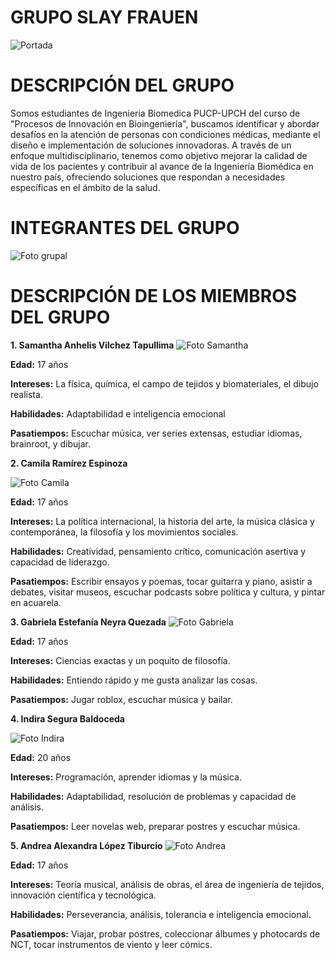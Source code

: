 # GRUPO SLAY FRAUEN
![Portada](https://github.com/ind-cyber/slay/blob/main/Imagenes/SLAY..jpg)

# DESCRIPCIÓN DEL GRUPO
Somos estudiantes de Ingenieria Biomedica PUCP-UPCH del curso de "Procesos de Innovación en Bioingeniería", buscamos identificar y abordar desafíos en la atención de personas con condiciones médicas, mediante el diseño e implementación de soluciones innovadoras. A través de un enfoque multidisciplinario, tenemos como objetivo mejorar la calidad de vida de los pacientes y contribuir al avance de la Ingeniería Biomédica en nuestro país, ofreciendo soluciones que respondan a necesidades específicas en el ámbito de la salud.

# INTEGRANTES DEL GRUPO
![Foto grupal](https://github.com/ind-cyber/slay/blob/main/Imagenes/WhatsApp%20Image%202025-08-29%20at%2011.26.53%20AM.jpeg)

# DESCRIPCIÓN DE LOS MIEMBROS DEL GRUPO
**1. Samantha Anhelis Vilchez Tapullima**
![Foto Samantha](https://github.com/ind-cyber/slay/blob/main/Imagenes/WhatsApp%20Image%202025-08-30%20at%2012.14.35%20PM.jpeg)

**Edad:** 17 años

**Intereses:** La física, química, el campo de tejidos y biomateriales, el dibujo realista.

**Habilidades:** Adaptabilidad e inteligencia emocional 

**Pasatiempos:** Escuchar música, ver series extensas, estudiar idiomas, brainroot, y dibujar.

**2. Camila Ramírez Espinoza**

![Foto Camila](https://github.com/ind-cyber/slay/blob/main/Imagenes/WhatsApp%20Image%202025-08-30%20at%2012.02.39%20PM.jpeg)

**Edad:** 17 años

**Intereses:** La política internacional, la historia del arte, la música clásica y contemporánea, la filosofía y los movimientos sociales.

**Habilidades:** Creatividad, pensamiento crítico, comunicación asertiva y capacidad de liderazgo.

**Pasatiempos:** Escribir ensayos y poemas, tocar guitarra y piano, asistir a debates, visitar museos, escuchar podcasts sobre política y cultura, y pintar en acuarela.

**3. Gabriela Estefanía Neyra Quezada** 
![Foto Gabriela](https://github.com/ind-cyber/slay/blob/main/Imagenes/WhatsApp%20Image%202025-08-30%20at%2012.40.28%20PM.jpeg)

**Edad:** 17 años

**Intereses:** Ciencias exactas y un poquito de filosofía. 

**Habilidades:** Entiendo rápido y me gusta analizar las cosas.

**Pasatiempos:** Jugar roblox, escuchar música y bailar.

**4. Indira Segura Baldoceda**

![Foto Indira](https://github.com/ind-cyber/slay/blob/main/Imagenes/WhatsApp%20Image%202025-08-30%20at%201.15.20%20PM.jpg)

**Edad:** 20 años

**Intereses:** Programación, aprender idiomas y la música.

**Habilidades:** Adaptabilidad, resolución de problemas y capacidad de análisis.

**Pasatiempos:** Leer novelas web, preparar postres y escuchar música.

**5. Andrea Alexandra López Tiburcio**
![Foto Andrea](https://github.com/ind-cyber/slay/blob/main/Imagenes/WhatsApp%20Image%202025-08-30%20at%201.23.15%20PM.jpeg)

**Edad:** 17 años

**Intereses:** Teoría musical, análisis de obras, el área de ingeniería de tejidos, innovación científica y tecnológica.

**Habilidades:** Perseverancia, análisis, tolerancia e inteligencia emocional.

**Pasatiempos:** Viajar, probar postres, coleccionar álbumes y photocards de NCT, tocar instrumentos de viento y leer cómics.
